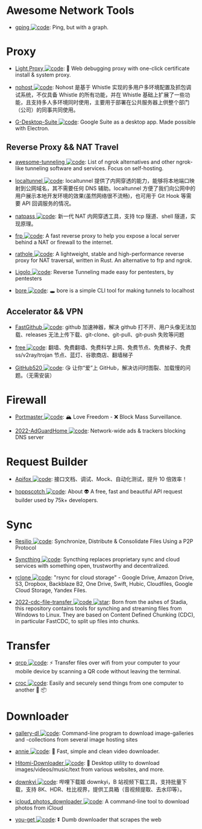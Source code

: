 # Awesome Network Tools

- [gping ![code](https://martrix-usa.oss-accelerate.aliyuncs.com/logo/code.svg)](https://github.com/orf/gping): Ping, but with a graph.

# Proxy

- [Light Proxy ![code](https://martrix-usa.oss-accelerate.aliyuncs.com/logo/code.svg)](https://github.com/alibaba/lightproxy): 💎 Web debugging proxy with one-click certificate install & system proxy.

- [nohost ![code](https://martrix-usa.oss-accelerate.aliyuncs.com/logo/code.svg)](https://cubox.pro/c/TKQiCs): Nohost 是基于 Whistle 实现的多用户多环境配置及抓包调试系统，不仅具备 Whistle 的所有功能，并在 Whistle 基础上扩展了一些功能，且支持多人多环境同时使用，主要用于部署在公共服务器上供整个部门（公司）的同事共同使用。

- [G-Desktop-Suite ![code](https://martrix-usa.oss-accelerate.aliyuncs.com/logo/code.svg)](https://github.com/alexkim205/G-Desktop-Suite): Google Suite as a desktop app. Made possible with Electron.

## Reverse Proxy && NAT Travel

- [awesome-tunneling ![code](https://martrix-usa.oss-accelerate.aliyuncs.com/logo/code.svg)](https://github.com/anderspitman/awesome-tunneling): List of ngrok alternatives and other ngrok-like tunneling software and services. Focus on self-hosting.

- [localtunnel ![code](https://martrix-usa.oss-accelerate.aliyuncs.com/logo/code.svg)](https://github.com/localtunnel/localtunnel): localtunnel 提供了内网穿透的能力，能够将本地端口映射到公网域名，其不需要任何 DNS 辅助。localtunnel 方便了我们向公网中的用户展示本地开发环境的效果(虽然网络很不流畅)，也可用于 Git Hook 等需要 API 回调服务的情况。

- [natpass ![code](https://martrix-usa.oss-accelerate.aliyuncs.com/logo/code.svg)](https://github.com/lwch/natpass): 新一代 NAT 内网穿透工具，支持 tcp 隧道、shell 隧道，实现原理。

- [frp ![code](https://martrix-usa.oss-accelerate.aliyuncs.com/logo/code.svg)](https://github.com/fatedier/frp): A fast reverse proxy to help you expose a local server behind a NAT or firewall to the internet.

- [rathole ![code](https://martrix-usa.oss-accelerate.aliyuncs.com/logo/code.svg)](https://github.com/rapiz1/rathole): A lightweight, stable and high-performance reverse proxy for NAT traversal, written in Rust. An alternative to frp and ngrok.

- [Ligolo ![code](https://martrix-usa.oss-accelerate.aliyuncs.com/logo/code.svg)](https://github.com/sysdream/ligolo): Reverse Tunneling made easy for pentesters, by pentesters

- [bore ![code](https://martrix-usa.oss-accelerate.aliyuncs.com/logo/code.svg)](https://github.com/ekzhang/bore): 🕳 bore is a simple CLI tool for making tunnels to localhost

## Accelerator && VPN

- [FastGithub ![code](https://martrix-usa.oss-accelerate.aliyuncs.com/logo/code.svg)](https://github.com/dotnetcore/FastGithub): github 加速神器，解决 github 打不开、用户头像无法加载、releases 无法上传下载、git-clone、git-pull、git-push 失败等问题

- [free ![code](https://martrix-usa.oss-accelerate.aliyuncs.com/logo/code.svg)](https://github.com/freefq/free): 翻墙、免费翻墙、免费科学上网、免费节点、免费梯子、免费 ss/v2ray/trojan 节点、蓝灯、谷歌商店、翻墙梯子

- [GitHub520 ![code](https://martrix-usa.oss-accelerate.aliyuncs.com/logo/code.svg)](https://github.com/521xueweihan/GitHub520): 😘 让你“爱”上 GitHub，解决访问时图裂、加载慢的问题。（无需安装）

# Firewall

- [Portmaster ![code](https://martrix-usa.oss-accelerate.aliyuncs.com/logo/code.svg)](https://github.com/safing/portmaster): 🏔 Love Freedom - ❌ Block Mass Surveillance.

- [2022-AdGuardHome ![code](https://martrix-usa.oss-accelerate.aliyuncs.com/logo/code.svg)](https://github.com/AdguardTeam/AdGuardHome): Network-wide ads & trackers blocking DNS server

# Request Builder

- [Apifox ![code](https://martrix-usa.oss-accelerate.aliyuncs.com/logo/code.svg)](https://www.apifox.cn/): 接口文档、调试、Mock、自动化测试，提升 10 倍效率！

- [hoppscotch ![code](https://martrix-usa.oss-accelerate.aliyuncs.com/logo/code.svg)](https://github.com/hoppscotch/hoppscotch): About 👽 A free, fast and beautiful API request builder used by 75k+ developers.

# Sync

- [Resilio ![code](https://martrix-usa.oss-accelerate.aliyuncs.com/logo/code.svg)](https://www.resilio.com/): Synchronize, Distribute & Consolidate Files Using a P2P Protocol

- [Syncthing ![code](https://martrix-usa.oss-accelerate.aliyuncs.com/logo/code.svg)](https://syncthing.net/): Syncthing replaces proprietary sync and cloud services with something open, trustworthy and decentralized.

- [rclone ![code](https://martrix-usa.oss-accelerate.aliyuncs.com/logo/code.svg)](https://github.com/rclone/rclone): "rsync for cloud storage" - Google Drive, Amazon Drive, S3, Dropbox, Backblaze B2, One Drive, Swift, Hubic, Cloudfiles, Google Cloud Storage, Yandex Files.

- [2022-cdc-file-transfer ![code](https://martrix-usa.oss-accelerate.aliyuncs.com/logo/code.svg) ![star](https://img.shields.io/github/stars/google/cdc-file-transfer)](https://github.com/google/cdc-file-transfer): Born from the ashes of Stadia, this repository contains tools for synching and streaming files from Windows to Linux. They are based on Content Defined Chunking (CDC), in particular FastCDC, to split up files into chunks.

# Transfer

- [qrcp ![code](https://martrix-usa.oss-accelerate.aliyuncs.com/logo/code.svg)](https://github.com/claudiodangelis/qrcp): ⚡ Transfer files over wifi from your computer to your mobile device by scanning a QR code without leaving the terminal.

- [croc ![code](https://martrix-usa.oss-accelerate.aliyuncs.com/logo/code.svg)](https://github.com/schollz/croc): Easily and securely send things from one computer to another 🐊 📦

# Downloader

- [gallery-dl ![code](https://martrix-usa.oss-accelerate.aliyuncs.com/logo/code.svg)](https://github.com/mikf/gallery-dl): Command-line program to download image-galleries and -collections from several image hosting sites

- [annie ![code](https://martrix-usa.oss-accelerate.aliyuncs.com/logo/code.svg)](https://github.com/iawia002/annie): 👾 Fast, simple and clean video downloader.

- [Hitomi-Downloader ![code](https://martrix-usa.oss-accelerate.aliyuncs.com/logo/code.svg)](https://github.com/KurtBestor/Hitomi-Downloader): 🍰 Desktop utility to download images/videos/music/text from various websites, and more.

- [downkyi ![code](https://martrix-usa.oss-accelerate.aliyuncs.com/logo/code.svg)](https://github.com/leiurayer/downkyi): 哔哩下载姬 downkyi，B 站视频下载工具，支持批量下载，支持 8K、HDR、杜比视界，提供工具箱（音视频提取、去水印等）。

- [icloud_photos_downloader ![code](https://martrix-usa.oss-accelerate.aliyuncs.com/logo/code.svg)](https://github.com/icloud-photos-downloader/icloud_photos_downloader): A command-line tool to download photos from iCloud

- [you-get ![code](https://martrix-usa.oss-accelerate.aliyuncs.com/logo/code.svg)](https://github.com/soimort/you-get): ⏬ Dumb downloader that scrapes the web
